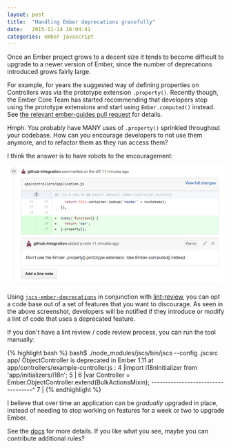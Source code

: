 ```yaml
---
layout: post
title:  "Handling Ember deprecations gracefully"
date:   2015-11-14 16:04:41
categories: ember javascript
---
```


Once an Ember project grows to a decent size it tends to become difficult to upgrade to a newer version of Ember, since the number of deprecations introduced grows fairly large.

For example, for years the suggested way of defining properties on Controllers was via the prototype extension `.property()`. Recently though, the Ember Core Team has started recommending that developers stop using the prototype extensions and start using `Ember.computed()` instead. See [the relevant ember-guides pull request](https://github.com/emberjs/guides/pull/110) for details.

Hmph. You probably have MANY uses of `.property()` sprinkled throughout your codebase. How can you encourage developers to not use them anymore, and to refactor them as they run access them?

I think the answer is to have robots to the encouragement:

![lintreview](/images/ember-deprecations.png)

Using [`jscs-ember-deprecations`](https://www.npmjs.com/package/jscs-ember-deprecations) in conjunction with [lint-review](https://github.com/markstory/lint-review), you can opt a code base out of a set of features that you want to discourage. As seen in the above screenshot, developers will be notified if they introduce or modify a lint of code that uses a deprecated feature.

If you don't have a lint review / code review process, you can run the tool manually:

{% highlight bash %}
bash$ ./node_modules/jscs/bin/jscs --config .jscsrc app/
ObjectController is deprecated in Ember 1.11 at app/controllers/example-controller.js :
     4 |import i18nInitializer from 'app/initializers/i18n';
     5 |
     6 |var Controller = Ember.ObjectController.extend(BulkActionsMixin);
-----------------------------------^
     7 |
{% endhighlight %}

I believe that over time an application can be *gradually* upgraded in place, instead of needing to stop working on features for a week or two to upgrade Ember.

See the [docs](https://github.com/minichate/jscs-ember-deprecations/blob/master/README.md) for more details. If you like what you see, maybe you can contribute additional rules?
